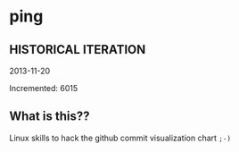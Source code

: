 # ping

## HISTORICAL ITERATION
2013-11-20

Incremented: 6015

## What is this?? 
Linux skills to hack the github commit visualization chart `;-)`
